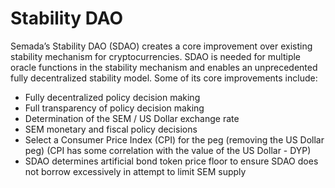 # Stability DAO

Semada’s Stability DAO \(SDAO\) creates a core improvement over existing stability mechanism for cryptocurrencies. SDAO is needed for multiple oracle functions in the stability mechanism and enables an unprecedented fully decentralized stability model. Some of its core improvements include:

* Fully decentralized policy decision making
* Full transparency of policy decision making
* Determination of the SEM / US Dollar exchange rate
* SEM monetary and fiscal policy decisions
* Select a Consumer Price Index \(CPI\) for the peg \(removing the US Dollar peg\) \(CPI has some correlation with the value of the US Dollar - DYP\)
* SDAO determines artificial bond token price floor to ensure SDAO does not borrow excessively in attempt to limit SEM supply

